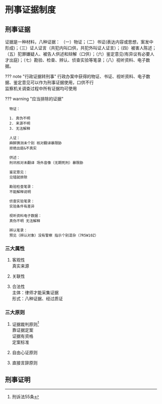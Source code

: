 # 刑事证据制度

## 刑事证据
证据是一种材料，八种证据：
（一）物证；（二）书证(表达内容或思想，案发中形成)；（三）证人证言（共犯内叫口供，共犯外叫证人证言）；（四）被害人陈述；（五）犯罪嫌疑人、被告人供述和辩解（口供）；（六）鉴定意见(有异议有必要人才出庭)；（七）勘验、检查、辨认、侦查实验等笔录；（八）视听资料、电子数据。



??? note "行政证据转刑事"
      行政办案中获得的物证、书证、视听资料、电子数据、鉴定意见可以作为刑事证据使用，口供不行  
      监察机关调查过程中所有证据均可使用


??? warning "应当排除的证据"
      
      物证： 

      1. 真伪不明
      2. 来源不明
      3. 无法解释

      人证：  
      麻醉猜测未个别 核对翻译暴限胁   
      拒绝出庭&不真实

      供述：  
      刑讯核对未翻译 场外音像（无期死刑）暴限胁   

      鉴定意见：  
      见错就排除

      勘验检查笔录：  
      不能解释说明

      侦查实验笔录：  
      实验条件有差异

      视听资料电子数据：  
      真伪不明 无法解释

      辨认笔录：  
      预见（辨认对象）没有警察 指示个别混杂（7R5W10Z）
      

### 三大属性
1. 客观性  
   真实来源  

2. 关联性
3. 合法性  
   主体：律师才能采集证据   
   形式：八种证据、经过质证

### 三大原则

1. 证据裁判原则[^1]   
   靠证据定案  
   证据有资格  
   定案标准  
     

2. 自由心证原则
3. 直接言辞原则
## 刑事证明

 

[^1]: 刑诉法55条